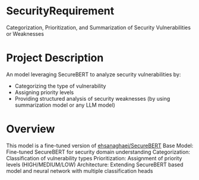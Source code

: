 # SecurityRequirement
Categorization, Prioritization, and Summarization of Security Vulnerabilities or Weaknesses

# Project Description
An model leveraging SecureBERT to analyze security vulnerabilities by:

- Categorizing the type of vulnerability
- Assigning priority levels
- Providing structured analysis of security weaknesses (by using summarization model or any LLM model)

# Overview
This model is a fine-tuned version of [ehsanaghaei/SecureBERT](https://huggingface.co/ehsanaghaei/SecureBERT_Plus) 
Base Model: Fine-tuned SecureBERT for security domain understanding
Categorization: Classification of vulnerability types
Prioritization: Assignment of priority levels (HIGH/MEDIUM/LOW)
Architecture: Extending SecureBERT based model and neural network with multiple classification heads

